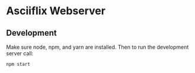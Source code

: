 # Asciiflix Webserver

## Development
Make sure node, npm, and yarn are installed.
Then to run the development server call:
```bash
npm start
```